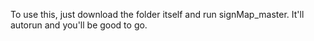 To use this, just download the folder itself and run signMap_master. It'll autorun and you'll be good to go.
